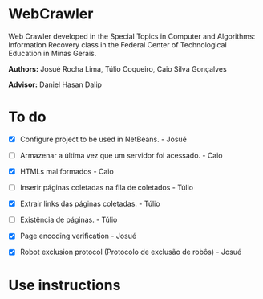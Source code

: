 # WebCrawler
Web Crawler developed in the Special Topics in Computer and Algorithms: Information Recovery class in the Federal Center of Technological Education in Minas Gerais.

**Authors:**
Josué Rocha Lima, Túlio Coqueiro, Caio Silva Gonçalves

**Advisor:** Daniel Hasan Dalip

# To do

- [X] Configure project to be used in NetBeans. - Josué
- [ ] Armazenar a última vez que um servidor foi acessado. - Caio
- [X] HTMLs mal formados - Caio
- [ ] Inserir páginas coletadas na fila de coletados - Túlio
- [X] Extrair links das páginas coletadas. - Túlio
- [ ] Existência de páginas. - Túlio
- [X] Page encoding verification - Josué
- [X] Robot exclusion protocol (Protocolo de exclusão de robôs) - Josué


# Use instructions

